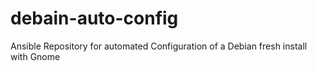 # debain-auto-config
Ansible Repository for automated Configuration of a Debian fresh install with Gnome
